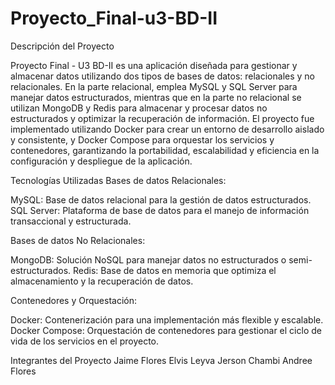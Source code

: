 # Proyecto_Final-u3-BD-II

Descripción del Proyecto

Proyecto Final - U3 BD-II es una aplicación diseñada para gestionar y almacenar datos utilizando dos tipos de bases de datos: relacionales y no relacionales. En la parte relacional, emplea MySQL y SQL Server para manejar datos estructurados, mientras que en la parte no relacional se utilizan MongoDB y Redis para almacenar y procesar datos no estructurados y optimizar la recuperación de información. El proyecto fue implementado utilizando Docker para crear un entorno de desarrollo aislado y consistente, y Docker Compose para orquestar los servicios y contenedores, garantizando la portabilidad, escalabilidad y eficiencia en la configuración y despliegue de la aplicación.

Tecnologías Utilizadas
Bases de datos Relacionales:

MySQL: Base de datos relacional para la gestión de datos estructurados.
SQL Server: Plataforma de base de datos para el manejo de información transaccional y estructurada.

Bases de datos No Relacionales:

MongoDB: Solución NoSQL para manejar datos no estructurados o semi-estructurados.
Redis: Base de datos en memoria que optimiza el almacenamiento y la recuperación de datos.

Contenedores y Orquestación:

Docker: Contenerización para una implementación más flexible y escalable.
Docker Compose: Orquestación de contenedores para gestionar el ciclo de vida de los servicios en el proyecto.

Integrantes del Proyecto
Jaime Flores
Elvis Leyva
Jerson Chambi
Andree Flores
